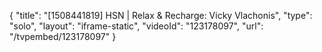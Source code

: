 {
    "title": "[1508441819] HSN | Relax & Recharge: Vicky Vlachonis",
    "type": "solo",
    "layout": "iframe-static",
    "videoId": "123178097",
    "url": "\/tvpembed\/123178097"
}